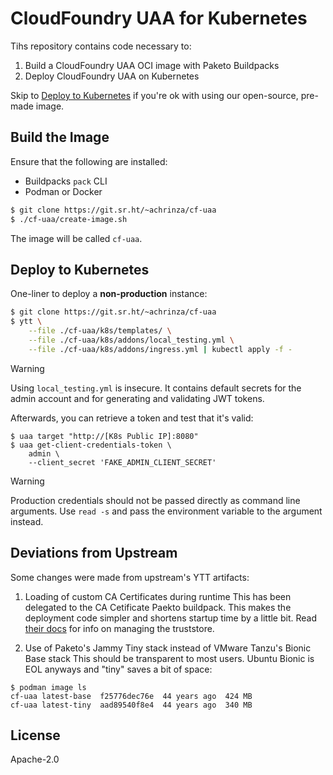 <!--
  SPDX-FileCopyrightText: Copyright 2024 Rifa Achrinza
  SDPX-License-Identifier: Apache-2.0
-->
# CloudFoundry UAA for Kubernetes

Tihs repository contains code necessary to:

1. Build a CloudFoundry UAA OCI image with Paketo Buildpacks
2. Deploy CloudFoundry UAA on Kubernetes

Skip to [Deploy to Kubernetes](#deploy-to-kubernetes) if you're ok with using our open-source, pre-made image.

## Build the Image

Ensure that the following are installed:
- Buildpacks `pack` CLI
- Podman or Docker

```sh
$ git clone https://git.sr.ht/~achrinza/cf-uaa
$ ./cf-uaa/create-image.sh
```

The image will be called `cf-uaa`.

## Deploy to Kubernetes

One-liner to deploy a **non-production** instance:

```sh
$ git clone https://git.sr.ht/~achrinza/cf-uaa
$ ytt \
    --file ./cf-uaa/k8s/templates/ \
    --file ./cf-uaa/k8s/addons/local_testing.yml \
    --file ./cf-uaa/k8s/addons/ingress.yml | kubectl apply -f -
```

> [!WARNING]
> Using `local_testing.yml` is insecure. It contains default secrets for the admin account and for generating and validating JWT tokens.

Afterwards, you can retrieve a token and test that it's valid:

```
$ uaa target "http://[K8s Public IP]:8080"
$ uaa get-client-credentials-token \
    admin \
    --client_secret 'FAKE_ADMIN_CLIENT_SECRET'
```

> [!WARNING]
> Production credentials should not be passed directly as command line arguments.
> Use `read -s` and pass the environment variable to the argument instead.

## Deviations from Upstream

Some changes were made from upstream's YTT artifacts:

1. Loading of custom CA Certificates during runtime
  This has been delegated to the CA Cetificate Paekto buildpack.
  This makes the deployment code simpler and shortens startup time by a little bit.
  Read [their docs](https://paketo.io/docs/howto/configuration/#ca-certificates) for info on managing the truststore.

2. Use of Paketo's Jammy Tiny stack instead of VMware Tanzu's Bionic Base stack
  This should be transparent to most users. Ubuntu Bionic is EOL anyways and "tiny" saves a bit of space:
  ```
  $ podman image ls
  cf-uaa latest-base  f25776dec76e  44 years ago  424 MB
  cf-uaa latest-tiny  aad89540f8e4  44 years ago  340 MB
  ```

## License

Apache-2.0

